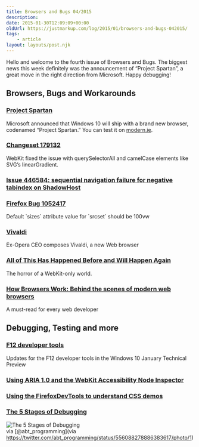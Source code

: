 ```yaml
---
title: Browsers and Bugs 04/2015
description: 
date: 2015-01-30T12:09:09+00:00
oldUrl: https://justmarkup.com/log/2015/01/browsers-and-bugs-042015/
tags:
    - article
layout: layouts/post.njk
---
```


Hello and welcome to the fourth issue of Browsers and Bugs. The biggest news this week definitely was the announcement of “Project Spartan”, a great move in the right direction from Microsoft. Happy debugging!

Browsers, Bugs and Workarounds
------------------------------

### [Project Spartan](http://blogs.msdn.com/b/ie/archive/2015/01/22/project-spartan-and-the-windows-10-january-preview-build.aspx)

Microsoft announced that Windows 10 will ship with a brand new browser, codenamed “Project Spartan.” You can test it on [modern.ie](https://remote.modern.ie/).

### [Changeset 179132](http://trac.webkit.org/changeset/179132)

WebKit fixed the issue with querySelectorAll and camelCase elements like SVG’s linearGradient.

### [Issue 446584: sequential navigation failure for negative tabindex on ShadowHost](https://code.google.com/p/chromium/issues/detail?id=446584)

### [Firefox Bug 1052417](https://bugzilla.mozilla.org/show_bug.cgi?id=1052417)

Default \`sizes\` attribute value for \`srcset\` should be 100vw

### [Vivaldi](http://www.cnet.com/news/ex-opera-ceo-launches-new-browser-vivaldi/)

Ex-Opera CEO composes Vivaldi, a new Web browser

### [All of This Has Happened Before and Will Happen Again](http://blog.adrianroselli.com/2015/01/all-of-this-has-happened-before-and.html)

The horror of a WebKit-only world.

### [How Browsers Work: Behind the scenes of modern web browsers](http://www.html5rocks.com/en/tutorials/internals/howbrowserswork/)

A must-read for every web developer

Debugging, Testing and more
---------------------------

### [F12 developer tools](http://blogs.msdn.com/b/ie/archive/2015/01/27/updates-for-the-f12-developer-tools-in-the-windows-10-january-technical-preview.aspx)

Updates for the F12 developer tools in the Windows 10 January Technical Preview

### [Using ARIA 1.0 and the WebKit Accessibility Node Inspector](https://www.webkit.org/blog/3302/aria_and_accessibility_inspector/)

### [Using the FirefoxDevTools to understand CSS demos](https://www.youtube.com/watch?v=eYYTKEIS6zw)

### [The 5 Stages of Debugging](https://twitter.com/abt_programming/status/556088278886383617/photo/1)

![The 5 Stages of Debugging](https://pbs.twimg.com/media/B7efV9xIYAAAisB.jpg:large)  
via [@abt\_programming](via https://twitter.com/abt_programming/status/556088278886383617/photo/1)